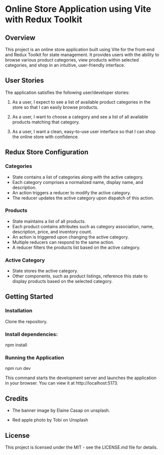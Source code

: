# Online Store Application using Vite with Redux Toolkit

## Overview

This project is an online store application built using Vite for the front-end and Redux Toolkit for state management. It provides users with the ability to browse various product categories, view products within selected categories, and shop in an intuitive, user-friendly interface.

## User Stories

The application satisfies the following user/developer stories:

1. As a user, I expect to see a list of available product categories in the store so that I can easily browse products.

2. As a user, I want to choose a category and see a list of all available products matching that category.

3. As a user, I want a clean, easy-to-use user interface so that I can shop the online store with confidence.

## Redux Store Configuration

### Categories

- State contains a list of categories along with the active category.
- Each category comprises a normalized name, display name, and description.
- An action triggers a reducer to modify the active category.
- The reducer updates the active category upon dispatch of this action.

### Products

- State maintains a list of all products.
- Each product contains attributes such as category association, name, description, price, and inventory count.
- An action is triggered upon changing the active category.
- Multiple reducers can respond to the same action.
- A reducer filters the products list based on the active category.

### Active Category

- State stores the active category.
- Other components, such as product listings, reference this state to display products based on the selected category.

## Getting Started

### Installation

Clone the repository.

### Install dependencies:

npm install

### Running the Application

npm run dev

This command starts the development server and launches the application in your browser. You can view it at http://localhost:5173.

## Credits

- The banner image by Elaine Casap on unsplash.

- Red apple photo by Tobi on Unsplash
  
## License

This project is licensed under the MIT - see the LICENSE.md file for details.